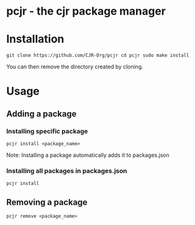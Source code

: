 # pcjr - the cjr package manager

# Installation
`git clone https://github.com/CJR-Org/pcjr
cd pcjr
sudo make install`

You can then remove the directory created by cloning.

# Usage
## Adding a package
### Installing specific package
`pcjr install <package_name>`

Note: Installing a package automatically adds it to packages.json

### Installing all packages in packages.json
`pcjr install`


## Removing a package
`pcjr remove <package_name>`